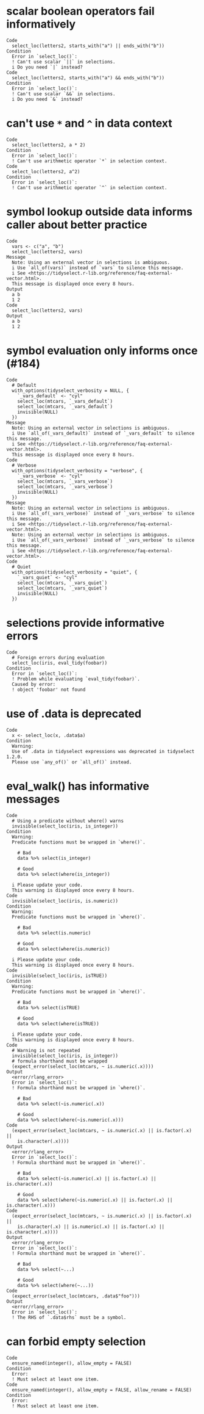 # scalar boolean operators fail informatively

    Code
      select_loc(letters2, starts_with("a") || ends_with("b"))
    Condition
      Error in `select_loc()`:
      ! Can't use scalar `||` in selections.
      i Do you need `|` instead?
    Code
      select_loc(letters2, starts_with("a") && ends_with("b"))
    Condition
      Error in `select_loc()`:
      ! Can't use scalar `&&` in selections.
      i Do you need `&` instead?

# can't use `*` and `^` in data context

    Code
      select_loc(letters2, a * 2)
    Condition
      Error in `select_loc()`:
      ! Can't use arithmetic operator `*` in selection context.
    Code
      select_loc(letters2, a^2)
    Condition
      Error in `select_loc()`:
      ! Can't use arithmetic operator `^` in selection context.

# symbol lookup outside data informs caller about better practice

    Code
      vars <- c("a", "b")
      select_loc(letters2, vars)
    Message
      Note: Using an external vector in selections is ambiguous.
      i Use `all_of(vars)` instead of `vars` to silence this message.
      i See <https://tidyselect.r-lib.org/reference/faq-external-vector.html>.
      This message is displayed once every 8 hours.
    Output
      a b 
      1 2 
    Code
      select_loc(letters2, vars)
    Output
      a b 
      1 2 

# symbol evaluation only informs once (#184)

    Code
      # Default
      with_options(tidyselect_verbosity = NULL, {
        `_vars_default` <- "cyl"
        select_loc(mtcars, `_vars_default`)
        select_loc(mtcars, `_vars_default`)
        invisible(NULL)
      })
    Message
      Note: Using an external vector in selections is ambiguous.
      i Use `all_of(_vars_default)` instead of `_vars_default` to silence this message.
      i See <https://tidyselect.r-lib.org/reference/faq-external-vector.html>.
      This message is displayed once every 8 hours.
    Code
      # Verbose
      with_options(tidyselect_verbosity = "verbose", {
        `_vars_verbose` <- "cyl"
        select_loc(mtcars, `_vars_verbose`)
        select_loc(mtcars, `_vars_verbose`)
        invisible(NULL)
      })
    Message
      Note: Using an external vector in selections is ambiguous.
      i Use `all_of(_vars_verbose)` instead of `_vars_verbose` to silence this message.
      i See <https://tidyselect.r-lib.org/reference/faq-external-vector.html>.
      Note: Using an external vector in selections is ambiguous.
      i Use `all_of(_vars_verbose)` instead of `_vars_verbose` to silence this message.
      i See <https://tidyselect.r-lib.org/reference/faq-external-vector.html>.
    Code
      # Quiet
      with_options(tidyselect_verbosity = "quiet", {
        `_vars_quiet` <- "cyl"
        select_loc(mtcars, `_vars_quiet`)
        select_loc(mtcars, `_vars_quiet`)
        invisible(NULL)
      })

# selections provide informative errors

    Code
      # Foreign errors during evaluation
      select_loc(iris, eval_tidy(foobar))
    Condition
      Error in `select_loc()`:
      ! Problem while evaluating `eval_tidy(foobar)`.
      Caused by error:
      ! object 'foobar' not found

# use of .data is deprecated

    Code
      x <- select_loc(x, .data$a)
    Condition
      Warning:
      Use of .data in tidyselect expressions was deprecated in tidyselect 1.2.0.
      Please use `any_of()` or `all_of()` instead.

# eval_walk() has informative messages

    Code
      # Using a predicate without where() warns
      invisible(select_loc(iris, is_integer))
    Condition
      Warning:
      Predicate functions must be wrapped in `where()`.
      
        # Bad
        data %>% select(is_integer)
        
        # Good
        data %>% select(where(is_integer))
      
      i Please update your code.
      This warning is displayed once every 8 hours.
    Code
      invisible(select_loc(iris, is.numeric))
    Condition
      Warning:
      Predicate functions must be wrapped in `where()`.
      
        # Bad
        data %>% select(is.numeric)
        
        # Good
        data %>% select(where(is.numeric))
      
      i Please update your code.
      This warning is displayed once every 8 hours.
    Code
      invisible(select_loc(iris, isTRUE))
    Condition
      Warning:
      Predicate functions must be wrapped in `where()`.
      
        # Bad
        data %>% select(isTRUE)
        
        # Good
        data %>% select(where(isTRUE))
      
      i Please update your code.
      This warning is displayed once every 8 hours.
    Code
      # Warning is not repeated
      invisible(select_loc(iris, is_integer))
      # formula shorthand must be wrapped
      (expect_error(select_loc(mtcars, ~ is.numeric(.x))))
    Output
      <error/rlang_error>
      Error in `select_loc()`:
      ! Formula shorthand must be wrapped in `where()`.
      
        # Bad
        data %>% select(~is.numeric(.x))
      
        # Good
        data %>% select(where(~is.numeric(.x)))
    Code
      (expect_error(select_loc(mtcars, ~ is.numeric(.x) || is.factor(.x) ||
        is.character(.x))))
    Output
      <error/rlang_error>
      Error in `select_loc()`:
      ! Formula shorthand must be wrapped in `where()`.
      
        # Bad
        data %>% select(~is.numeric(.x) || is.factor(.x) || is.character(.x))
      
        # Good
        data %>% select(where(~is.numeric(.x) || is.factor(.x) || is.character(.x)))
    Code
      (expect_error(select_loc(mtcars, ~ is.numeric(.x) || is.factor(.x) ||
        is.character(.x) || is.numeric(.x) || is.factor(.x) || is.character(.x))))
    Output
      <error/rlang_error>
      Error in `select_loc()`:
      ! Formula shorthand must be wrapped in `where()`.
      
        # Bad
        data %>% select(~...)
      
        # Good
        data %>% select(where(~...))
    Code
      (expect_error(select_loc(mtcars, .data$"foo")))
    Output
      <error/rlang_error>
      Error in `select_loc()`:
      ! The RHS of `.data$rhs` must be a symbol.

# can forbid empty selection

    Code
      ensure_named(integer(), allow_empty = FALSE)
    Condition
      Error:
      ! Must select at least one item.
    Code
      ensure_named(integer(), allow_empty = FALSE, allow_rename = FALSE)
    Condition
      Error:
      ! Must select at least one item.

